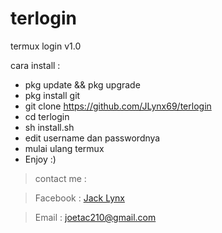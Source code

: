 # terlogin

termux login v1.0

cara install :

* pkg update && pkg upgrade
* pkg install git
* git clone https://github.com/JLynx69/terlogin
* cd terlogin
* sh install.sh
* edit username dan passwordnya
* mulai ulang termux
* Enjoy :)


> contact me :

> Facebook : [Jack Lynx](https://www.facebook.com/aiden.pearce.589100)

> Email    : joetac210@gmail.com
